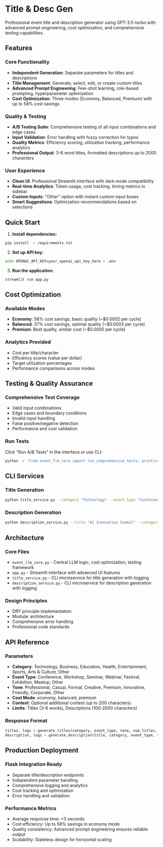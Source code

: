 # Title & Desc Gen

Professional event title and description generator using GPT-3.5-turbo with advanced prompt engineering, cost optimization, and comprehensive testing capabilities.

## Features

### Core Functionality
- **Independent Generation**: Separate parameters for titles and descriptions
- **Title Management**: Generate, select, edit, or create custom titles
- **Advanced Prompt Engineering**: Few-shot learning, role-based prompting, hyperparameter optimization
- **Cost Optimization**: Three modes (Economy, Balanced, Premium) with up to 58% cost savings

### Quality & Testing
- **A/B Testing Suite**: Comprehensive testing of all input combinations and edge cases
- **Input Validation**: Error handling with fuzzy correction for typos
- **Quality Metrics**: Efficiency scoring, utilization tracking, performance analytics
- **Professional Output**: 3-6 word titles, formatted descriptions up to 2000 characters

### User Experience
- **Clean UI**: Professional Streamlit interface with dark mode compatibility
- **Real-time Analytics**: Token usage, cost tracking, timing metrics in sidebar
- **Custom Inputs**: "Other" option with instant custom input boxes
- **Smart Suggestions**: Optimization recommendations based on selections

## Quick Start

1. **Install dependencies:**
```bash
pip install -r requirements.txt
```

2. **Set up API key:**
```bash
echo OPENAI_API_KEY=your_openai_api_key_here > .env
```

3. **Run the application:**
```bash
streamlit run app.py
```

## Cost Optimization

### Available Modes
- **Economy**: 58% cost savings, basic quality (~$0.0002 per cycle)
- **Balanced**: 37% cost savings, optimal quality (~$0.0003 per cycle)
- **Premium**: Best quality, similar cost (~$0.0005 per cycle)

### Analytics Provided
- Cost per title/character
- Efficiency scores (value per dollar)
- Target utilization percentages  
- Performance comparisons across modes

## Testing & Quality Assurance

### Comprehensive Test Coverage
- Valid input combinations
- Edge cases and boundary conditions
- Invalid input handling
- False positive/negative detection
- Performance and cost validation

### Run Tests
Click "Run A/B Tests" in the interface or use CLI:
```bash
python -c "from event_llm_core import run_comprehensive_tests; print(run_comprehensive_tests())"
```

## CLI Services

### Title Generation
```bash
python title_service.py --category "Technology" --event_type "Conference" --tone "Professional" --num_titles 3 --context "AI focus"
```

### Description Generation
```bash
python description_service.py --title "AI Innovation Summit" --category "Technology" --event_type "Conference" --tone "Professional" --max_chars 1500 --context "networking emphasis"
```

## Architecture

### Core Files
- `event_llm_core.py` - Central LLM logic, cost optimization, testing framework
- `app.py` - Streamlit interface with advanced UI features
- `title_service.py` - CLI microservice for title generation with logging
- `description_service.py` - CLI microservice for description generation with logging

### Design Principles
- DRY principle implementation
- Modular architecture
- Comprehensive error handling
- Professional code standards

## API Reference

### Parameters
- **Category**: Technology, Business, Education, Health, Entertainment, Sports, Arts & Culture, Other
- **Event Type**: Conference, Workshop, Seminar, Webinar, Festival, Exhibition, Meetup, Other
- **Tone**: Professional, Casual, Formal, Creative, Premium, Innovative, Friendly, Corporate, Other
- **Cost Mode**: economy, balanced, premium
- **Context**: Optional additional context (up to 200 characters)
- **Limits**: Titles (3-6 words), Descriptions (100-2000 characters)

### Response Format
```python
titles, logs = generate_titles(category, event_type, tone, num_titles, context, cost_mode)
description, logs = generate_description(title, category, event_type, tone, context, max_chars, cost_mode)
```

## Production Deployment

### Flask Integration Ready
- Separate title/description endpoints
- Independent parameter handling
- Comprehensive logging and analytics
- Cost tracking and optimization
- Error handling and validation

### Performance Metrics
- Average response time: <3 seconds
- Cost efficiency: Up to 58% savings in economy mode
- Quality consistency: Advanced prompt engineering ensures reliable output
- Scalability: Stateless design for horizontal scaling


